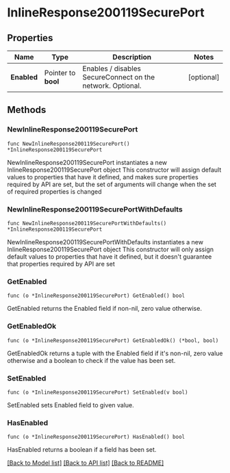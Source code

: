 # InlineResponse200119SecurePort

## Properties

Name | Type | Description | Notes
------------ | ------------- | ------------- | -------------
**Enabled** | Pointer to **bool** | Enables / disables SecureConnect on the network. Optional. | [optional] 

## Methods

### NewInlineResponse200119SecurePort

`func NewInlineResponse200119SecurePort() *InlineResponse200119SecurePort`

NewInlineResponse200119SecurePort instantiates a new InlineResponse200119SecurePort object
This constructor will assign default values to properties that have it defined,
and makes sure properties required by API are set, but the set of arguments
will change when the set of required properties is changed

### NewInlineResponse200119SecurePortWithDefaults

`func NewInlineResponse200119SecurePortWithDefaults() *InlineResponse200119SecurePort`

NewInlineResponse200119SecurePortWithDefaults instantiates a new InlineResponse200119SecurePort object
This constructor will only assign default values to properties that have it defined,
but it doesn't guarantee that properties required by API are set

### GetEnabled

`func (o *InlineResponse200119SecurePort) GetEnabled() bool`

GetEnabled returns the Enabled field if non-nil, zero value otherwise.

### GetEnabledOk

`func (o *InlineResponse200119SecurePort) GetEnabledOk() (*bool, bool)`

GetEnabledOk returns a tuple with the Enabled field if it's non-nil, zero value otherwise
and a boolean to check if the value has been set.

### SetEnabled

`func (o *InlineResponse200119SecurePort) SetEnabled(v bool)`

SetEnabled sets Enabled field to given value.

### HasEnabled

`func (o *InlineResponse200119SecurePort) HasEnabled() bool`

HasEnabled returns a boolean if a field has been set.


[[Back to Model list]](../README.md#documentation-for-models) [[Back to API list]](../README.md#documentation-for-api-endpoints) [[Back to README]](../README.md)


